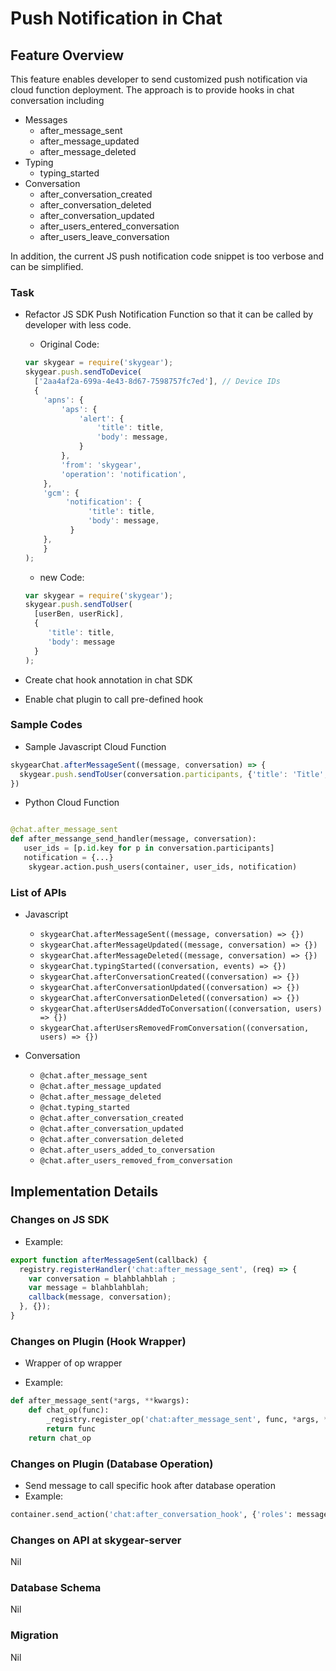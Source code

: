 # Push Notification in Chat
## Feature Overview

This feature enables developer to send customized push notification via cloud function deployment. The approach is to provide hooks in chat conversation including

* Messages
  * after\_message\_sent
  * after\_message\_updated
  * after\_message\_deleted
* Typing
  * typing\_started
* Conversation
  * after\_conversation\_created
  * after\_conversation\_deleted
  * after\_conversation\_updated
  * after\_users\_entered\_conversation
  * after\_users\_leave\_conversation

In addition, the current JS push notification code snippet is too verbose and can be simplified.

### Task
- Refactor JS SDK Push Notification Function so that it can be called by developer with less code.
	- Original Code:

	```javascript
	var skygear = require('skygear');
	skygear.push.sendToDevice(
	  ['2aa4af2a-699a-4e43-8d67-7598757fc7ed'], // Device IDs
	  {
	    'apns': {
	        'aps': {
	            'alert': {
	                'title': title,
	                'body': message,
	            }
	        },
	        'from': 'skygear',
	        'operation': 'notification',
	    },
	    'gcm': {
	         'notification': {
	              'title': title,
	              'body': message,
	          }
	    },
		}
	);
	```

	- new Code:

	```javascript
	var skygear = require('skygear');
	skygear.push.sendToUser(
	  [userBen, userRick],
	  {
         'title': title,
         'body': message
	  }
	);
	```
- Create chat hook annotation in chat SDK
- Enable chat plugin to call pre-defined hook

### Sample Codes

- Sample Javascript Cloud Function

```javascript
skygearChat.afterMessageSent((message, conversation) => {
  skygear.push.sendToUser(conversation.participants, {'title': 'Title', 'body': 'Hello World'})
})
```

- Python Cloud Function

```python

@chat.after_message_sent
def after_messange_send_handler(message, conversation):
   user_ids = [p.id.key for p in conversation.participants]
   notification = {...}
	skygear.action.push_users(container, user_ids, notification)
```

### List of APIs

- Javascript
	- `skygearChat.afterMessageSent((message, conversation) => {})`
	- `skygearChat.afterMessageUpdated((message, conversation) => {})`
	- `skygearChat.afterMessageDeleted((message, conversation) => {})`
	- `skygearChat.typingStarted((conversation, events) => {})`
	- `skygearChat.afterConversationCreated((conversation) => {})`
	- `skygearChat.afterConversationUpdated((conversation) => {})`
	- `skygearChat.afterConversationDeleted((conversation) => {})`
	- `skygearChat.afterUsersAddedToConversation((conversation, users) => {})`
	- `skygearChat.afterUsersRemovedFromConversation((conversation, users) => {})`

- Conversation
  - `@chat.after_message_sent`
  - `@chat.after_message_updated`
  - `@chat.after_message_deleted`
  - `@chat.typing_started`
  - `@chat.after_conversation_created`
  - `@chat.after_conversation_updated`
  - `@chat.after_conversation_deleted`
  - `@chat.after_users_added_to_conversation`
  - `@chat.after_users_removed_from_conversation`

## Implementation Details


### Changes on JS SDK
- Example:

```javascript
export function afterMessageSent(callback) {
  registry.registerHandler('chat:after_message_sent', (req) => {
    var conversation = blahblahblah ;
    var message = blahblahblah;
    callback(message, conversation);
  }, {});
}
```

### Changes on Plugin (Hook Wrapper)
- Wrapper of op wrapper

- Example:

```python
def after_message_sent(*args, **kwargs):
    def chat_op(func):
        _registry.register_op('chat:after_message_sent', func, *args, **kwargs)
        return func
    return chat_op
```


### Changes on Plugin (Database Operation)
- Send message to call specific hook after database operation
- Example:

``` python
container.send_action('chat:after_conversation_hook', {'roles': message, 'conversation': conversation} )
```

### Changes on API at skygear-server

Nil

### Database Schema

Nil

### Migration

Nil
